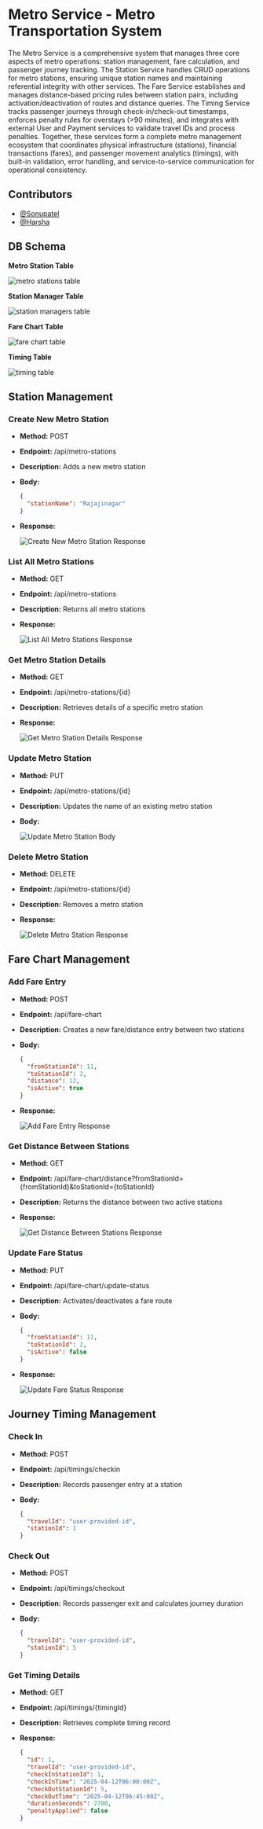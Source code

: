 # Metro Service - Metro Transportation System

The Metro Service is a comprehensive system that manages three core aspects of metro operations: station management, fare calculation, and passenger journey tracking. The Station Service handles CRUD operations for metro stations, ensuring unique station names and maintaining referential integrity with other services. The Fare Service establishes and manages distance-based pricing rules between station pairs, including activation/deactivation of routes and distance queries. The Timing Service tracks passenger journeys through check-in/check-out timestamps, enforces penalty rules for overstays (>90 minutes), and integrates with external User and Payment services to validate travel IDs and process penalties. Together, these services form a complete metro management ecosystem that coordinates physical infrastructure (stations), financial transactions (fares), and passenger movement analytics (timings), with built-in validation, error handling, and service-to-service communication for operational consistency.

## Contributors

* [@Sonupatel](https://github.com/Sonupatel15)
* [@Harsha](https://github.com/harsha188-codes)

## DB Schema

**Metro Station Table**

![metro stations table](https://github.com/user-attachments/assets/d4b4f9f8-be0c-47fc-8fc6-71d00a233be9)

**Station Manager Table**

![station managers table](https://github.com/user-attachments/assets/bf67481a-988c-46b5-9d16-e37bca6d331f)

**Fare Chart Table**

![fare chart table](https://github.com/user-attachments/assets/3acc00dd-e51f-48dd-b73e-8fccecd5f17e)

**Timing Table**

![timing table](https://github.com/user-attachments/assets/353e3cb3-4da7-4fac-b635-0c6d9472cf7b)

## Station Management

### Create New Metro Station

* **Method:** POST
* **Endpoint:** /api/metro-stations
* **Description:** Adds a new metro station
* **Body:**

    ```json
    {
      "stationName": "Rajajinagar"
    }
    ```

* **Response:**

    ![Create New Metro Station Response](https://github.com/user-attachments/assets/57ec0003-667d-437a-aab3-6600bce9ea65)

### List All Metro Stations

* **Method:** GET
* **Endpoint:** /api/metro-stations
* **Description:** Returns all metro stations
* **Response:**

    ![List All Metro Stations Response](https://github.com/user-attachments/assets/a9e4fb0c-97ce-4cd1-8791-ac51c9472ef1)

### Get Metro Station Details

* **Method:** GET
* **Endpoint:** /api/metro-stations/{id}
* **Description:** Retrieves details of a specific metro station
* **Response:**

    ![Get Metro Station Details Response](https://github.com/user-attachments/assets/b6968240-12a6-4bdf-aec9-edd0730e8fb0)

### Update Metro Station

* **Method:** PUT
* **Endpoint:** /api/metro-stations/{id}
* **Description:** Updates the name of an existing metro station
* **Body:**

    ![Update Metro Station Body](https://github.com/user-attachments/assets/c6ee1337-e70c-4223-b9c0-dbff053d4c71)

### Delete Metro Station

* **Method:** DELETE
* **Endpoint:** /api/metro-stations/{id}
* **Description:** Removes a metro station
* **Response:**

    ![Delete Metro Station Response](https://github.com/user-attachments/assets/ae509d55-e4dc-44ec-b43e-da3e643d9497)

## Fare Chart Management

### Add Fare Entry

* **Method:** POST
* **Endpoint:** /api/fare-chart
* **Description:** Creates a new fare/distance entry between two stations
* **Body:**

    ```json
    {
      "fromStationId": 11,
      "toStationId": 2,
      "distance": 12,
      "isActive": true
    }
    ```

* **Response:**

    ![Add Fare Entry Response](https://github.com/user-attachments/assets/947f1653-bf72-4340-b186-f281b26f3c6f)

### Get Distance Between Stations

* **Method:** GET
* **Endpoint:** /api/fare-chart/distance?fromStationId={fromStationId}&toStationId={toStationId}
* **Description:** Returns the distance between two active stations
* **Response:**

    ![Get Distance Between Stations Response](https://github.com/user-attachments/assets/8a31d771-54ff-419d-9064-9e659fc1092f)

### Update Fare Status

* **Method:** PUT
* **Endpoint:** /api/fare-chart/update-status
* **Description:** Activates/deactivates a fare route
* **Body:**

    ```json
    {
      "fromStationId": 11,
      "toStationId": 2,
      "isActive": false
    }
    ```

* **Response:**

    ![Update Fare Status Response](https://github.com/user-attachments/assets/cde77b38-43bb-4b6e-a2ae-dcb7bd86be4e)

## Journey Timing Management

### Check In

* **Method:** POST
* **Endpoint:** /api/timings/checkin
* **Description:** Records passenger entry at a station
* **Body:**

    ```json
    {
      "travelId": "user-provided-id", 
      "stationId": 1
    }
    ```

### Check Out

* **Method:** POST
* **Endpoint:** /api/timings/checkout
* **Description:** Records passenger exit and calculates journey duration
* **Body:**

    ```json
    {
      "travelId": "user-provided-id", 
      "stationId": 5
    }
    ```

### Get Timing Details

* **Method:** GET
* **Endpoint:** /api/timings/{timingId}
* **Description:** Retrieves complete timing record
* **Response:**

    ```json
    {
      "id": 1,
      "travelId": "user-provided-id",
      "checkInStationId": 1,
      "checkInTime": "2025-04-12T06:00:00Z",
      "checkOutStationId": 5,
      "checkOutTime": "2025-04-12T06:45:00Z",
      "durationSeconds": 2700,
      "penaltyApplied": false
    }
    ```









